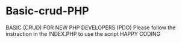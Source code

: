 # Basic-crud-PHP
BASIC (CRUD) FOR NEW PHP DEVELOPERS (PDO)
Please follow the instraction in the INDEX.PHP to use the script
HAPPY CODING 

